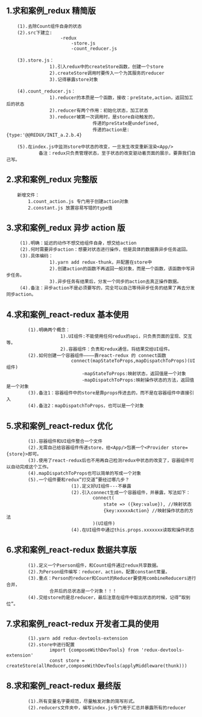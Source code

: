 <!--
 * @Author: your name
 * @Date: 2021-09-02 09:13:56
 * @LastEditTime: 2021-09-10 18:02:31
 * @LastEditors: your name
 * @Description: In User Settings Edit
 * @FilePath: \react-study\redux_test\README.md
-->

## 1.求和案例\_redux 精简版

    	(1).去除Count组件自身的状态
    	(2).src下建立:
    					-redux
    						-store.js
    						-count_reducer.js

    	(3).store.js：
    				1).引入redux中的createStore函数，创建一个store
    				2).createStore调用时要传入一个为其服务的reducer
    				3).记得暴露store对象

    	(4).count_reducer.js：
    				1).reducer的本质是一个函数，接收：preState,action，返回加工后的状态
    				2).reducer有两个作用：初始化状态，加工状态
    				3).reducer被第一次调用时，是store自动触发的，
    								传递的preState是undefined,
    								传递的action是:{type:'@@REDUX/INIT_a.2.b.4}

    	(5).在index.js中监测store中状态的改变，一旦发生改变重新渲染<App/>
    			备注：redux只负责管理状态，至于状态的改变驱动着页面的展示，要靠我们自己写。

## 2.求和案例\_redux 完整版

    	新增文件：
    		1.count_action.js 专门用于创建action对象
    		2.constant.js 放置容易写错的type值

## 3.求和案例\_redux 异步 action 版

    	 (1).明确：延迟的动作不想交给组件自身，想交给action
    	 (2).何时需要异步action：想要对状态进行操作，但是具体的数据靠异步任务返回。
    	 (3).具体编码：
    	 			1).yarn add redux-thunk，并配置在store中
    	 			2).创建action的函数不再返回一般对象，而是一个函数，该函数中写异步任务。
    	 			3).异步任务有结果后，分发一个同步的action去真正操作数据。
    	 (4).备注：异步action不是必须要写的，完全可以自己等待异步任务的结果了再去分发同步action。

## 4.求和案例\_react-redux 基本使用

    		(1).明确两个概念：
    					1).UI组件:不能使用任何redux的api，只负责页面的呈现、交互等。
    					2).容器组件：负责和redux通信，将结果交给UI组件。
    		(2).如何创建一个容器组件————靠react-redux 的 connect函数
    						connect(mapStateToProps,mapDispatchToProps)(UI组件)
    							-mapStateToProps:映射状态，返回值是一个对象
    							-mapDispatchToProps:映射操作状态的方法，返回值是一个对象
    		(3).备注1：容器组件中的store是靠props传进去的，而不是在容器组件中直接引入
    		(4).备注2：mapDispatchToProps，也可以是一个对象

## 5.求和案例\_react-redux 优化

    		(1).容器组件和UI组件整合一个文件
    		(2).无需自己给容器组件传递store，给<App/>包裹一个<Provider store={store}>即可。
    		(3).使用了react-redux后也不用再自己检测redux中状态的改变了，容器组件可以自动完成这个工作。
    		(4).mapDispatchToProps也可以简单的写成一个对象
    		(5).一个组件要和redux“打交道”要经过哪几步？
    						(1).定义好UI组件---不暴露
    						(2).引入connect生成一个容器组件，并暴露，写法如下：
    								connect(
    									state => ({key:value}), //映射状态
    									{key:xxxxxAction} //映射操作状态的方法
    								)(UI组件)
    						(4).在UI组件中通过this.props.xxxxxxx读取和操作状态

## 6.求和案例\_react-redux 数据共享版

    		(1).定义一个Pserson组件，和Count组件通过redux共享数据。
    		(2).为Person组件编写：reducer、action，配置constant常量。
    		(3).重点：Person的reducer和Count的Reducer要使用combineReducers进行合并，
    				合并后的总状态是一个对象！！！
    		(4).交给store的是总reducer，最后注意在组件中取出状态的时候，记得“取到位”。

## 7.求和案例\_react-redux 开发者工具的使用

    		(1).yarn add redux-devtools-extension
    		(2).store中进行配置
    				import {composeWithDevTools} from 'redux-devtools-extension'
    				const store = createStore(allReducer,composeWithDevTools(applyMiddleware(thunk)))

## 8.求和案例\_react-redux 最终版

    		(1).所有变量名字要规范，尽量触发对象的简写形式。
    		(2).reducers文件夹中，编写index.js专门用于汇总并暴露所有的reducer
